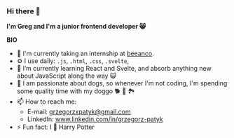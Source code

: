 ### Hi there 👋

__I'm Greg and I'm a junior frontend developer 😸__

__BIO__
- 🏢 I'm currently taking an internship at [beeanco](https://www.beeanco.com). 
- ⚙️ I use daily: `.js`, `.html`, `.css`, `.svelte`,
- 🌱 I’m currently learning React and Svelte, and absorb anything new about JavaScript along the way 😺
- 🐶 I am passionate about dogs, so whenever I'm not coding, I'm spending some quality time with my doggo 🐕 🌲 🏞️ 
- 📫 How to reach me: 
  + E-mail: grzegorzxpatyk@gmail.com
  + LinkedIn:  www.linkedin.com/in/grzegorz-patyk
- ⚡ Fun fact: I 🖤 Harry Potter 

<!--
**grzegorzp4tyk/grzegorzp4tyk** is a ✨ _special_ ✨ repository because its `README.md` (this file) appears on your GitHub profile.

Here are some ideas to get you started:

- 🔭 I’m currently working on ...
- 🌱 I’m currently learning ...
- 👯 I’m looking to collaborate on ...
- 🤔 I’m looking for help with ...
- 💬 Ask me about ...
- 📫 How to reach me: ...
- 😄 Pronouns: ...
- ⚡ Fun fact: ...
-->
